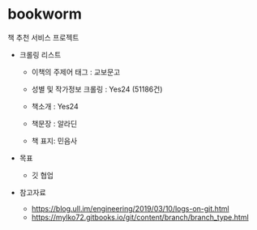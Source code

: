 # bookworm
책 추천 서비스 프로젝트



- 크롤링 리스트

  - 이책의 주제어 태그 : 교보문고

  - 성별 및 작가정보 크롤링 : Yes24 (51186건)

  - 책소개 : Yes24

  - 책문장 : 알라딘

  - 책 표지: 민음사

    

- 목표
  - 깃 협업



- 참고자료
  - https://blog.ull.im/engineering/2019/03/10/logs-on-git.html
  - https://mylko72.gitbooks.io/git/content/branch/branch_type.html
